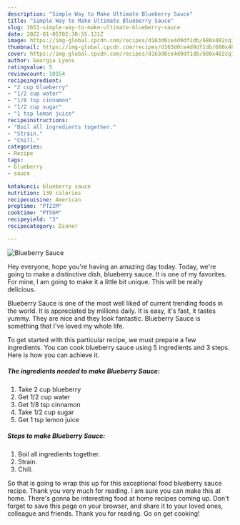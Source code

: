 ```yaml
---
description: "Simple Way to Make Ultimate Blueberry Sauce"
title: "Simple Way to Make Ultimate Blueberry Sauce"
slug: 1651-simple-way-to-make-ultimate-blueberry-sauce
date: 2022-01-05T02:30:55.131Z
image: https://img-global.cpcdn.com/recipes/d163d0ce4d9df1db/680x482cq70/blueberry-sauce-recipe-main-photo.jpg
thumbnail: https://img-global.cpcdn.com/recipes/d163d0ce4d9df1db/680x482cq70/blueberry-sauce-recipe-main-photo.jpg
cover: https://img-global.cpcdn.com/recipes/d163d0ce4d9df1db/680x482cq70/blueberry-sauce-recipe-main-photo.jpg
author: Georgia Lyons
ratingvalue: 5
reviewcount: 10154
recipeingredient:
- "2 cup blueberry"
- "1/2 cup water"
- "1/8 tsp cinnamon"
- "1/2 cup sugar"
- "1 tsp lemon juice"
recipeinstructions:
- "Boil all ingredients together."
- "Strain."
- "Chill."
categories:
- Recipe
tags:
- blueberry
- sauce

katakunci: blueberry sauce 
nutrition: 139 calories
recipecuisine: American
preptime: "PT22M"
cooktime: "PT56M"
recipeyield: "3"
recipecategory: Dinner

---
```



![Blueberry Sauce](https://img-global.cpcdn.com/recipes/d163d0ce4d9df1db/680x482cq70/blueberry-sauce-recipe-main-photo.jpg)

Hey everyone, hope you're having an amazing day today. Today, we're going to make a distinctive dish, blueberry sauce. It is one of my favorites. For mine, I am going to make it a little bit unique. This will be really delicious.



Blueberry Sauce is one of the most well liked of current trending foods in the world. It is appreciated by millions daily. It is easy, it's fast, it tastes yummy. They are nice and they look fantastic. Blueberry Sauce is something that I've loved my whole life.


To get started with this particular recipe, we must prepare a few ingredients. You can cook blueberry sauce using 5 ingredients and 3 steps. Here is how you can achieve it.

<!--inarticleads1-->

##### The ingredients needed to make Blueberry Sauce:

1. Take 2 cup blueberry
1. Get 1/2 cup water
1. Get 1/8 tsp cinnamon
1. Take 1/2 cup sugar
1. Get 1 tsp lemon juice




<!--inarticleads2-->

##### Steps to make Blueberry Sauce:

1. Boil all ingredients together.
1. Strain.
1. Chill.




So that is going to wrap this up for this exceptional food blueberry sauce recipe. Thank you very much for reading. I am sure you can make this at home. There's gonna be interesting food at home recipes coming up. Don't forget to save this page on your browser, and share it to your loved ones, colleague and friends. Thank you for reading. Go on get cooking!
